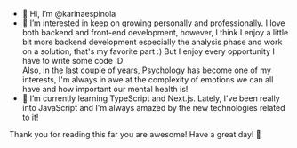 - 👋 Hi, I’m @karinaespinola
- 👀 I’m interested in keep on growing personally and professionally. I love both backend and front-end development, however, I think I enjoy a little bit more backend development especially the analysis phase and work on a solution, that's my favorite part :) But I enjoy every opportunity I have to write some code :D\
Also, in the last couple of years, Psychology has become one of my interests, I'm always in awe at the complexity of emotions we can all have and how important our mental health is!
- 🌱 I’m currently learning TypeScript and Next.js. Lately, I've been really into JavaScript and I'm always amazed by the new technologies related to it!

Thank you for reading this far you are awesome! Have a great day! 🥰

<!---
karinaespinola/karinaespinola is a ✨ special ✨ repository because its `README.md` (this file) appears on your GitHub profile.
You can click the Preview link to take a look at your changes.
--->
